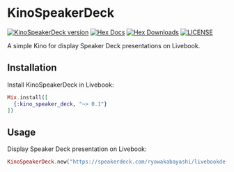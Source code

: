 # KinoSpeakerDeck

[![KinoSpeakerDeck version](https://img.shields.io/hexpm/v/kino_speaker_deck.svg)](https://hex.pm/packages/kino_speaker_deck)
[![Hex Docs](https://img.shields.io/badge/hex-docs-lightgreen.svg)](https://hexdocs.pm/kino_speaker_deck/)
[![Hex Downloads](https://img.shields.io/hexpm/dt/kino_speaker_deck)](https://hex.pm/packages/kino_speaker_deck)
[![LICENSE](https://img.shields.io/hexpm/l/kino_speaker_deck.svg)](https://github.com/RyoWakabayashi/kino_speaker_deck/blob/master/LICENSE)

A simple Kino for display Speaker Deck presentations on Livebook.

## Installation

Install KinoSpeakerDeck in Livebook:

```elixir
Mix.install([
  {:kino_speaker_deck, "~> 0.1"}
])
```

## Usage

Display Speaker Deck presentation on Livebook:

```elixir
KinoSpeakerDeck.new("https://speakerdeck.com/ryowakabayashi/livebookde-wei-xing-detawoxi-u")
```

